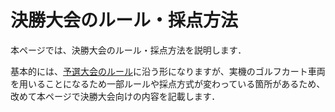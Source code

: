 # 決勝大会のルール・採点方法

本ページでは、決勝大会のルール・採点方法を説明します．

基本的には、[予選大会のルール](../rule/index.html)に沿う形になりますが、実機のゴルフカート車両を用いることになるため一部ルールや採点方式が変わっている箇所があるため、改めて本ページで決勝大会向けの内容を記載します．
